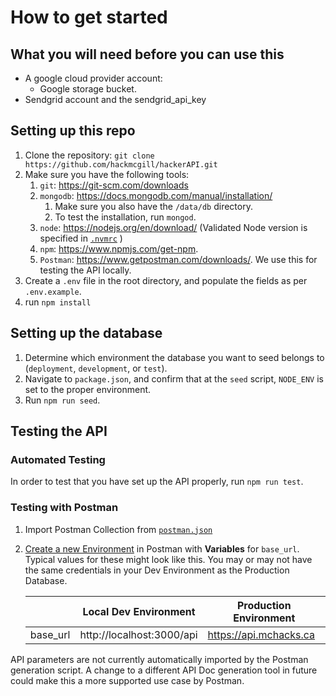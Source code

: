 # How to get started

## What you will need before you can use this

* A google cloud provider account:
  * Google storage bucket.
* Sendgrid account and the sendgrid_api_key

## Setting up this repo

1. Clone the repository: `git clone https://github.com/hackmcgill/hackerAPI.git`
2. Make sure you have the following tools:
    1. `git`: <https://git-scm.com/downloads>
    2. `mongodb`: <https://docs.mongodb.com/manual/installation/>
        1. Make sure you also have the `/data/db` directory.
        2. To test the installation, run `mongod`.
    3. `node`: <https://nodejs.org/en/download/> (Validated Node version is specified in [`.nvmrc`](../../hackerAPI/.nvmrc) )
    4. `npm`: <https://www.npmjs.com/get-npm>.
    5. `Postman`: <https://www.getpostman.com/downloads/>. We use this for testing the API locally.
3. Create a `.env` file in the root directory, and populate the fields as per `.env.example`.
4. run `npm install`

## Setting up the database

1. Determine which environment the database you want to seed belongs to (`deployment`, `development`, or `test`).
2. Navigate to `package.json`, and confirm that at the `seed` script, `NODE_ENV` is set to the proper environment.
3. Run `npm run seed`.

## Testing the API

### Automated Testing

In order to test that you have set up the API properly, run `npm run test`.

### Testing with Postman

1. Import Postman Collection from [`postman.json`](./api/postman.json)
2. [Create a new Environment](https://learning.postman.com/docs/sending-requests/managing-environments/) in Postman with **Variables** for `base_url`. Typical values for these might look like this. You may or may not have the same credentials in your Dev Environment as the Production Database.

    |                | Local Dev Environment | Production Environment |
    |----------------|-----------------------|------------------------|
    | base_url       | http://localhost:3000/api | https://api.mchacks.ca |

API parameters are not currently automatically imported by the Postman generation script. A change to a different API Doc generation tool in future could make this a more supported use case by Postman.
